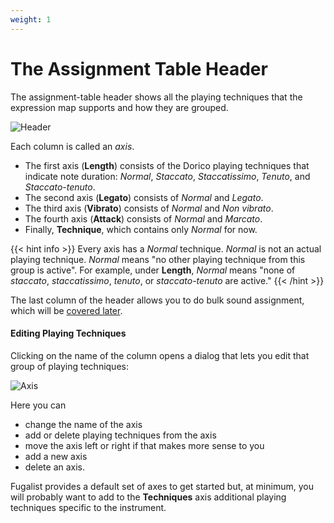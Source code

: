 ```yaml
---
weight: 1
---
```


# The Assignment Table Header

The assignment-table header shows all the playing techniques that the expression map supports and how they are grouped. 

![Header](/assignment-header.png)

Each column is called an _axis_.

- The first axis (**Length**) consists of the Dorico playing techniques that indicate note duration:
  _Normal_, _Staccato_, _Staccatissimo_, _Tenuto_,
  and _Staccato-tenuto_.
- The second axis (**Legato**) consists of _Normal_ and _Legato_.
- The third axis (**Vibrato**) consists of _Normal_ and _Non vibrato_.
- The fourth axis (**Attack**) consists of _Normal_ and _Marcato_.
- Finally, **Technique**, which contains only _Normal_ for now.

{{< hint info >}}
Every axis has a _Normal_ technique. 
_Normal_ is not an actual playing technique. 
_Normal_  means "no other playing technique from this group is active". 
For example, under **Length**, _Normal_ means "none of _staccato_, _staccatissimo_, _tenuto_, or _staccato-tenuto_
are active."
{{< /hint >}}

The last column of the header allows you to do bulk sound assignment, 
which will be [covered later](/docs/tool/assignment-tab/bulk).

#### Editing Playing Techniques

Clicking on the name of the column opens a dialog that lets you edit that group of playing techniques:

![Axis](/axis-editor.png)

Here you can
- change the name of the axis
- add or delete playing techniques from the axis
- move the axis left or right if that makes more sense to you
- add a new axis
- delete an axis.

Fugalist provides a default set of axes to get started but, at minimum, you will probably want to
add to the **Techniques** axis additional playing techniques specific to the instrument.
